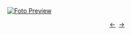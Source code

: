 [![Foto Preview](preview/n836.avif)](https://20essentials.github.io/project-000-836)

<div align="center" style="display: flex; justify-content: center;">
  <a  href="https://github.com/20essentials/project-000-835" target="_blank">&#8592;</a>
  &nbsp;&nbsp;
  <a  href="https://github.com/20essentials/project-000-837" target="_blank">&#8594;</a>
</div>
